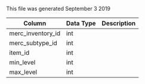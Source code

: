This file was generated September 3 2019

| Column            | Data Type | Description |
| ----------------- | --------- | ----------- |
| merc_inventory_id | int       |             |
| merc_subtype_id   | int       |             |
| item_id           | int       |             |
| min_level         | int       |             |
| max_level         | int       |             |